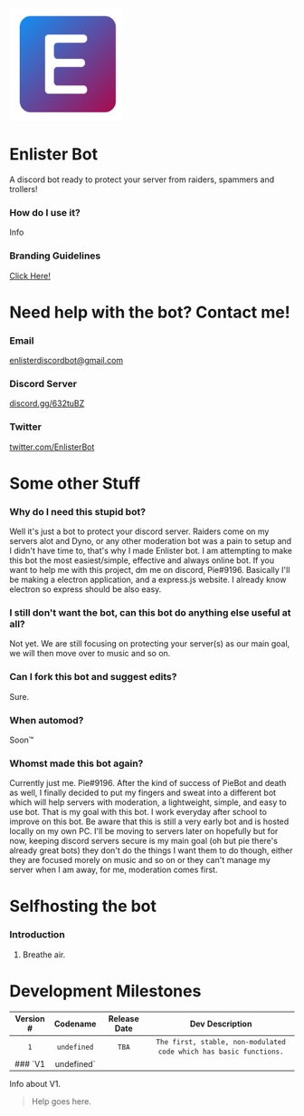 <img width="200px" src="branding/svg/enlister_fill.svg">

# Enlister Bot
A discord bot ready to protect your server from raiders, spammers and trollers!

### How do I use it?
Info
### Branding Guidelines
[Click Here!](https://github.com/PieBotDevs/enlister/blob/master/branding/README.md "Click here for branding guidelines!")
# Need help with the bot? Contact me!
### Email
[enlisterdiscordbot@gmail.com](mailto:enlisterdiscordbot@gmail.com "Email me!")
### Discord Server
[discord.gg/632tuBZ](https://discord.gg/632tuBZ "Join the Discord Server")
### Twitter
[twitter.com/EnlisterBot](https://twitter.com/EnlisterBot "Tweet at me!")
# Some other Stuff
### Why do I need this stupid bot?
Well it's just a bot to protect your discord server. Raiders come on my servers alot and Dyno, or any other moderation bot was a pain to setup and I didn't have time to, that's why I made Enlister bot. I am attempting to make this bot the most easiest/simple, effective and always online bot. If you want to help me with this project, dm me on discord, Pie#9196. Basically I'll be making a electron application, and a express.js website. I already know electron so express should be also easy.
### I still don't want the bot, can this bot do anything else useful at all?
Not yet. We are still focusing on protecting your server(s) as our main goal, we will then move over to music and so on.
### Can I fork this bot and suggest edits?
Sure.
### When automod?
Soon™
### Whomst made this bot again?
Currently just me. Pie#9196. After the kind of success of PieBot and death as well, I finally decided to put my fingers and sweat into a different bot which will help servers with moderation, a lightweight, simple, and easy to use bot. That is my goal with this bot. I work everyday after school to improve on this bot. Be aware that this is still a very early bot and is hosted locally on my own PC. I'll be moving to servers later on hopefully but for now, keeping discord servers secure is my main goal (oh but pie there's already great bots) they don't do the things I want them to do though, either they are focused morely on music and so on or they can't manage my server when I am away, for me, moderation comes first.
# Selfhosting the bot
### Introduction
1. Breathe air.
# Development Milestones
Version # | Codename | Release Date | Dev Description
:---: | :---: | :---: | :---:
`1` | `undefined` | `TBA` | `The first, stable, non-modulated code which has basic functions.`
### `V1 | undefined`
Info about V1.
> Help goes here.
